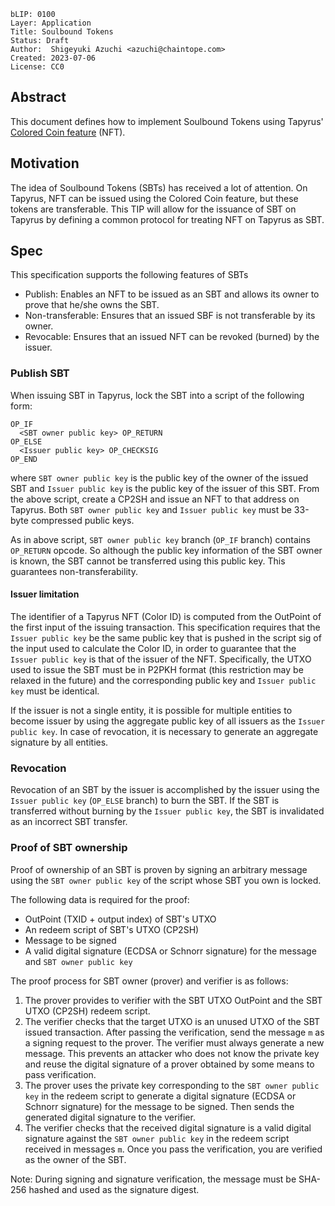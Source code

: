 ```
bLIP: 0100
Layer: Application
Title: Soulbound Tokens
Status: Draft
Author:  Shigeyuki Azuchi <azuchi@chaintope.com>
Created: 2023-07-06
License: CC0
```

## Abstract

This document defines how to implement Soulbound Tokens using Tapyrus'
[Colored Coin feature](https://github.com/chaintope/tapyrus-core/blob/master/doc/tapyrus/colored_coin.md) (NFT).

## Motivation

The idea of Soulbound Tokens (SBTs) has received a lot of attention.
On Tapyrus, NFT can be issued using the Colored Coin feature, but these tokens are transferable.
This TIP will allow for the issuance of SBT on Tapyrus by defining a common protocol for treating NFT on Tapyrus as SBT.

## Spec

This specification supports the following features of SBTs

* Publish: Enables an NFT to be issued as an SBT and allows its owner to prove that he/she owns the SBT.
* Non-transferable: Ensures that an issued SBF is not transferable by its owner.
* Revocable: Ensures that an issued NFT can be revoked (burned) by the issuer.

### Publish SBT

When issuing SBT in Tapyrus, lock the SBT into a script of the following form:

```
OP_IF
  <SBT owner public key> OP_RETURN
OP_ELSE
  <Issuer public key> OP_CHECKSIG
OP_END
```

where `SBT owner public key` is the public key of the owner of the issued SBT and
`Issuer public key` is the public key of the issuer of this SBT.
From the above script, create a CP2SH and issue an NFT to that address on Tapyrus.
Both `SBT owner public key` and `Issuer public key` must be 33-byte compressed public keys.

As in above script, `SBT owner public key` branch (`OP_IF` branch) contains `OP_RETURN` opcode.
So although the public key information of the SBT owner is known,
the SBT cannot be transferred using this public key. This guarantees non-transferability.

#### Issuer limitation

The identifier of a Tapyrus NFT (Color ID) is computed from the OutPoint of the first input of the issuing transaction.
This specification requires that the `Issuer public key` be the same public key
that is pushed in the script sig of the input used to calculate the Color ID,
in order to guarantee that the `Issuer public key` is that of the issuer of the NFT.
Specifically, the UTXO used to issue the SBT must be in P2PKH format (this restriction may be relaxed in the future)
and the corresponding public key and `Issuer public key` must be identical.

If the issuer is not a single entity, it is possible for multiple entities to become issuer
by using the aggregate public key of all issuers as the `Issuer public key`.
In case of revocation, it is necessary to generate an aggregate signature by all entities.

### Revocation

Revocation of an SBT by the issuer is accomplished by the issuer using the `Issuer public key` (`OP_ELSE` branch)
to burn the SBT.
If the SBT is transferred without burning by the `Issuer public key`, the SBT is invalidated as an incorrect SBT transfer.

### Proof of SBT ownership

Proof of ownership of an SBT is proven by signing an arbitrary message using the `SBT owner public key` of the script
whose SBT you own is locked.

The following data is required for the proof:

* OutPoint (TXID + output index) of SBT's UTXO
* An redeem script of SBT's UTXO (CP2SH)
* Message to be signed
* A valid digital signature (ECDSA or Schnorr signature) for the message and `SBT owner public key`

The proof process for SBT owner (prover) and verifier is as follows:

1. The prover provides to verifier with the SBT UTXO OutPoint and the SBT UTXO (CP2SH) redeem script.
2. The verifier checks that the target UTXO is an unused UTXO of the SBT issued transaction.
After passing the verification, send the message `m` as a signing request to the prover.
The verifier must always generate a new message.
This prevents an attacker who does not know the private key and reuse the digital signature of a prover obtained by some means to pass verification.
3. The prover uses the private key corresponding to the `SBT owner public key` in the redeem script
to generate a digital signature (ECDSA or Schnorr signature) for the message to be signed.
Then sends the generated digital signature to the verifier.
4. The verifier checks that the received digital signature is a valid digital signature against the
`SBT owner public key` in the redeem script received in messages `m`.
Once you pass the verification, you are verified as the owner of the SBT.

Note: During signing and signature verification, the message must be SHA-256 hashed and used as the signature digest.